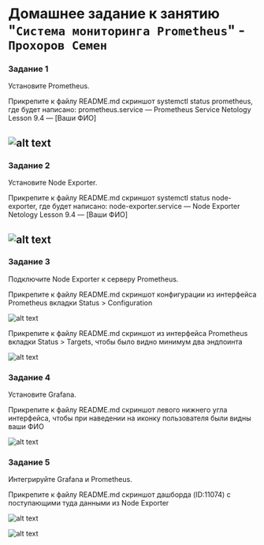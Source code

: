 # Домашнее задание к занятию "`Система мониторинга Prometheus`" - `Прохоров Семен`

### Задание 1

Установите Prometheus.

Прикрепите к файлу README.md скриншот systemctl status prometheus, где будет написано: prometheus.service — Prometheus Service Netology Lesson 9.4 — [Ваши ФИО]

![alt text](https://github.com/colex29/srlb-hw-9.4/blob/f6fbca19e1c289fcd1382868d2b81f75723eed4a/img/1.PNG)
---

### Задание 2

Установите Node Exporter.

Прикрепите к файлу README.md скриншот systemctl status node-exporter, где будет написано: node-exporter.service — Node Exporter Netology Lesson 9.4 — [Ваши ФИО]

![alt text](https://github.com/colex29/srlb-hw-9.4/blob/f6fbca19e1c289fcd1382868d2b81f75723eed4a/img/2.PNG)
---

### Задание 3

Подключите Node Exporter к серверу Prometheus.

Прикрепите к файлу README.md скриншот конфигурации из интерфейса Prometheus вкладки Status > Configuration

![alt text](https://github.com/colex29/srlb-hw-9.4/blob/f6fbca19e1c289fcd1382868d2b81f75723eed4a/img/3.PNG)

Прикрепите к файлу README.md скриншот из интерфейса Prometheus вкладки Status > Targets, чтобы было видно минимум два эндпоинта

![alt text](https://github.com/colex29/srlb-hw-9.4/blob/f6fbca19e1c289fcd1382868d2b81f75723eed4a/img/4.PNG)

### Задание 4

Установите Grafana.

Прикрепите к файлу README.md скриншот левого нижнего угла интерфейса, чтобы при наведении на иконку пользователя были видны ваши ФИО

![alt text](https://github.com/colex29/srlb-hw-9.4/blob/f6fbca19e1c289fcd1382868d2b81f75723eed4a/img/5.PNG)

### Задание 5

Интегрируйте Grafana и Prometheus.

Прикрепите к файлу README.md скриншот дашборда (ID:11074) с поступающими туда данными из Node Exporter

![alt text](https://github.com/colex29/srlb-hw-9.4/blob/f6fbca19e1c289fcd1382868d2b81f75723eed4a/img/6.PNG)

![alt text](https://github.com/colex29/srlb-hw-9.4/blob/f6fbca19e1c289fcd1382868d2b81f75723eed4a/img/7.PNG)
